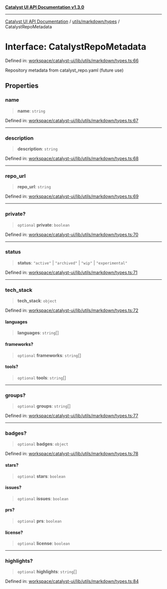 [**Catalyst UI API Documentation v1.3.0**](../../../../README.md)

---

[Catalyst UI API Documentation](../../../../README.md) / [utils/markdown/types](../README.md) / CatalystRepoMetadata

# Interface: CatalystRepoMetadata

Defined in: [workspace/catalyst-ui/lib/utils/markdown/types.ts:66](https://github.com/TheBranchDriftCatalyst/catalyst-ui/blob/main/lib/utils/markdown/types.ts#L66)

Repository metadata from catalyst_repo.yaml (future use)

## Properties

### name

> **name**: `string`

Defined in: [workspace/catalyst-ui/lib/utils/markdown/types.ts:67](https://github.com/TheBranchDriftCatalyst/catalyst-ui/blob/main/lib/utils/markdown/types.ts#L67)

---

### description

> **description**: `string`

Defined in: [workspace/catalyst-ui/lib/utils/markdown/types.ts:68](https://github.com/TheBranchDriftCatalyst/catalyst-ui/blob/main/lib/utils/markdown/types.ts#L68)

---

### repo_url

> **repo_url**: `string`

Defined in: [workspace/catalyst-ui/lib/utils/markdown/types.ts:69](https://github.com/TheBranchDriftCatalyst/catalyst-ui/blob/main/lib/utils/markdown/types.ts#L69)

---

### private?

> `optional` **private**: `boolean`

Defined in: [workspace/catalyst-ui/lib/utils/markdown/types.ts:70](https://github.com/TheBranchDriftCatalyst/catalyst-ui/blob/main/lib/utils/markdown/types.ts#L70)

---

### status

> **status**: `"active"` \| `"archived"` \| `"wip"` \| `"experimental"`

Defined in: [workspace/catalyst-ui/lib/utils/markdown/types.ts:71](https://github.com/TheBranchDriftCatalyst/catalyst-ui/blob/main/lib/utils/markdown/types.ts#L71)

---

### tech_stack

> **tech_stack**: `object`

Defined in: [workspace/catalyst-ui/lib/utils/markdown/types.ts:72](https://github.com/TheBranchDriftCatalyst/catalyst-ui/blob/main/lib/utils/markdown/types.ts#L72)

#### languages

> **languages**: `string`[]

#### frameworks?

> `optional` **frameworks**: `string`[]

#### tools?

> `optional` **tools**: `string`[]

---

### groups?

> `optional` **groups**: `string`[]

Defined in: [workspace/catalyst-ui/lib/utils/markdown/types.ts:77](https://github.com/TheBranchDriftCatalyst/catalyst-ui/blob/main/lib/utils/markdown/types.ts#L77)

---

### badges?

> `optional` **badges**: `object`

Defined in: [workspace/catalyst-ui/lib/utils/markdown/types.ts:78](https://github.com/TheBranchDriftCatalyst/catalyst-ui/blob/main/lib/utils/markdown/types.ts#L78)

#### stars?

> `optional` **stars**: `boolean`

#### issues?

> `optional` **issues**: `boolean`

#### prs?

> `optional` **prs**: `boolean`

#### license?

> `optional` **license**: `boolean`

---

### highlights?

> `optional` **highlights**: `string`[]

Defined in: [workspace/catalyst-ui/lib/utils/markdown/types.ts:84](https://github.com/TheBranchDriftCatalyst/catalyst-ui/blob/main/lib/utils/markdown/types.ts#L84)
